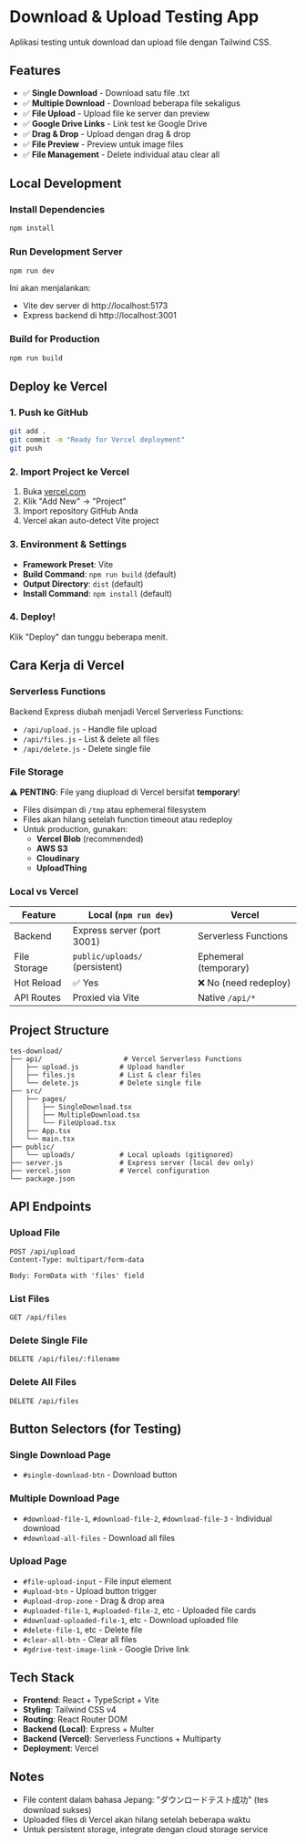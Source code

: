 # Download & Upload Testing App

Aplikasi testing untuk download dan upload file dengan Tailwind CSS.

## Features

- ✅ **Single Download** - Download satu file .txt
- ✅ **Multiple Download** - Download beberapa file sekaligus
- ✅ **File Upload** - Upload file ke server dan preview
- ✅ **Google Drive Links** - Link test ke Google Drive
- ✅ **Drag & Drop** - Upload dengan drag & drop
- ✅ **File Preview** - Preview untuk image files
- ✅ **File Management** - Delete individual atau clear all

## Local Development

### Install Dependencies
```bash
npm install
```

### Run Development Server
```bash
npm run dev
```

Ini akan menjalankan:
- Vite dev server di http://localhost:5173
- Express backend di http://localhost:3001

### Build for Production
```bash
npm run build
```

## Deploy ke Vercel

### 1. Push ke GitHub
```bash
git add .
git commit -m "Ready for Vercel deployment"
git push
```

### 2. Import Project ke Vercel
1. Buka [vercel.com](https://vercel.com)
2. Klik "Add New" → "Project"
3. Import repository GitHub Anda
4. Vercel akan auto-detect Vite project

### 3. Environment & Settings
- **Framework Preset**: Vite
- **Build Command**: `npm run build` (default)
- **Output Directory**: `dist` (default)
- **Install Command**: `npm install` (default)

### 4. Deploy!
Klik "Deploy" dan tunggu beberapa menit.

## Cara Kerja di Vercel

### Serverless Functions
Backend Express diubah menjadi Vercel Serverless Functions:
- `/api/upload.js` - Handle file upload
- `/api/files.js` - List & delete all files
- `/api/delete.js` - Delete single file

### File Storage
⚠️ **PENTING**: File yang diupload di Vercel bersifat **temporary**!
- Files disimpan di `/tmp` atau ephemeral filesystem
- Files akan hilang setelah function timeout atau redeploy
- Untuk production, gunakan:
  - **Vercel Blob** (recommended)
  - **AWS S3**
  - **Cloudinary**
  - **UploadThing**

### Local vs Vercel
| Feature | Local (`npm run dev`) | Vercel |
|---------|----------------------|--------|
| Backend | Express server (port 3001) | Serverless Functions |
| File Storage | `public/uploads/` (persistent) | Ephemeral (temporary) |
| Hot Reload | ✅ Yes | ❌ No (need redeploy) |
| API Routes | Proxied via Vite | Native `/api/*` |

## Project Structure

```
tes-download/
├── api/                    # Vercel Serverless Functions
│   ├── upload.js          # Upload handler
│   ├── files.js           # List & clear files
│   └── delete.js          # Delete single file
├── src/
│   ├── pages/
│   │   ├── SingleDownload.tsx
│   │   ├── MultipleDownload.tsx
│   │   └── FileUpload.tsx
│   ├── App.tsx
│   └── main.tsx
├── public/
│   └── uploads/           # Local uploads (gitignored)
├── server.js              # Express server (local dev only)
├── vercel.json            # Vercel configuration
└── package.json
```

## API Endpoints

### Upload File
```
POST /api/upload
Content-Type: multipart/form-data

Body: FormData with 'files' field
```

### List Files
```
GET /api/files
```

### Delete Single File
```
DELETE /api/files/:filename
```

### Delete All Files
```
DELETE /api/files
```

## Button Selectors (for Testing)

### Single Download Page
- `#single-download-btn` - Download button

### Multiple Download Page
- `#download-file-1`, `#download-file-2`, `#download-file-3` - Individual download
- `#download-all-files` - Download all files

### Upload Page
- `#file-upload-input` - File input element
- `#upload-btn` - Upload button trigger
- `#upload-drop-zone` - Drag & drop area
- `#uploaded-file-1`, `#uploaded-file-2`, etc - Uploaded file cards
- `#download-uploaded-file-1`, etc - Download uploaded file
- `#delete-file-1`, etc - Delete file
- `#clear-all-btn` - Clear all files
- `#gdrive-test-image-link` - Google Drive link

## Tech Stack

- **Frontend**: React + TypeScript + Vite
- **Styling**: Tailwind CSS v4
- **Routing**: React Router DOM
- **Backend (Local)**: Express + Multer
- **Backend (Vercel)**: Serverless Functions + Multiparty
- **Deployment**: Vercel

## Notes

- File content dalam bahasa Jepang: "ダウンロードテスト成功" (tes download sukses)
- Uploaded files di Vercel akan hilang setelah beberapa waktu
- Untuk persistent storage, integrate dengan cloud storage service
